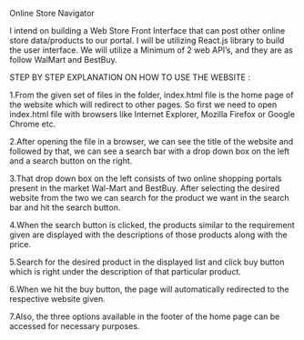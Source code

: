 Online Store Navigator

I intend on building a Web Store Front Interface that can post other online store data/products to our portal. I will be utilizing React.js library to build the user interface. We will utilize a Minimum of 2 web API’s, and they are as follow WalMart and BestBuy.

STEP BY STEP EXPLANATION ON HOW TO USE THE WEBSITE :

1.From the given set of files in the folder, index.html file is the home page of the website which will redirect to other pages. So first we need to open index.html file with browsers like Internet Explorer, Mozilla Firefox or Google Chrome etc.

2.After opening the file in a browser, we can see the title of the website and followed by that, we can see a search bar with a drop down box on the left and a search button on the right.

3.That drop down box on the left consists of two online shopping portals present in the market Wal-Mart and BestBuy. After selecting the desired website from the two we can search for the product we want in the search bar and hit the search button.

4.When the search button is clicked, the products similar to the requirement given are displayed with the descriptions of those products along with the price.

5.Search for the desired product in the displayed list and click buy button which is right under the description of that particular product.

6.When we hit the buy button, the page will automatically redirected to the respective website given.

7.Also, the three options available in the footer of the home page can be accessed for necessary purposes.



